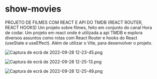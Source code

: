 # show-movies
PROJETO DE FILMES COM REACT E API DO TMDB (REACT ROUTER, REACT HOOKS)
Um projeto sobre filmes, feito em conjunto do canal Hora de codar. Um projeto em react onde é utilizada a api TMDB e explora diversos assuntos como rotas com React Router e hooks do React (useState e useEffect). Além de utilizar o Vite, para desenvolver o projeto.

![Captura de ecrã de 2022-09-28 12-23-45.png](https://s3-us-west-2.amazonaws.com/secure.notion-static.com/83b536b2-0292-4a0c-8d7b-23408ea03a74/Captura_de_ecr_de_2022-09-28_12-23-45.png)

![Captura de ecrã de 2022-09-28 12-25-13.png](https://s3-us-west-2.amazonaws.com/secure.notion-static.com/d675a343-d520-497e-872a-1d84e0643e0a/Captura_de_ecr_de_2022-09-28_12-25-13.png)

![Captura de ecrã de 2022-09-28 12-25-49.png](https://s3-us-west-2.amazonaws.com/secure.notion-static.com/3fbe1c25-be5c-4153-a3d3-04cf54c1c43e/Captura_de_ecr_de_2022-09-28_12-25-49.png)
